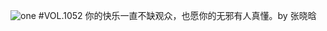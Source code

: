 ![one](http://image.wufazhuce.com/Foowb1u400vgONtXWb4V7PTn5GNy)
#VOL.1052
你的快乐一直不缺观众，也愿你的无邪有人真懂。by 张晓晗